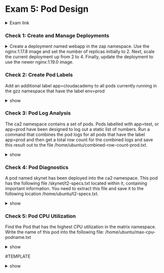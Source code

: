 # Exam 5: Pod Design #
<details><summary>Exam link</summary>
https://cloudacademy.com/lab/ckad-practice-exam-pod-design/?context_resource=lp&context_id=3086
</p></details>

### Check 1: Create and Manage Deployments ###
<details><summary>
Create a deployment named webapp in the zap namespace. Use the nginx:1.17.8 image and set the number of replicas initially to 2. Next, scale the current deployment up from 2 to 4. Finally, update the deployment to use the newer nginx:1.19.0 image.
</summary>
<p>
  
```bash
k create deploy -n zap webapp --image=nginx:1.17.8 --replicas=2
k scale deploy -n zap webapp --replicas=4
k edit deploy -n zap webapp #edit "image" field
```
  
</p>
</details>

### Check 2: Create Pod Labels ###
Add an additional label app=cloudacademy to all pods currently running in the gzz namespace that have the label env=prod

<details><summary>show</summary><p>

```bash
k get pod -n gzz -l env=prod
k label pod -n gzz -l env=prod app=cloudacademy
  
```
</p>
</details>

### Check 3: Pod Log Analysis ###
The ca2 namespace contains a set of pods. Pods labelled with app=test, or app=prod have been designed to log out a static list of numbers. Run a command that combines the pod logs for all pods that have the label app=prod and then get a total row count for the combined logs and save this result out to the file /home/ubuntu/combined-row-count-prod.txt.

<details><summary>show</summary>
<p>
  
```bash
k logs -n ca2 -l app=prod | wc -l > /home/ubuntu/combined-row-count-prod.txt
```
</p>
</details>

### Check 4: Pod Diagnostics ###
A pod named skynet has been deployed into the ca2 namespace. This pod has the following file /skynet/t2-specs.txt located within it, containing important information. You need to extract this file and save it to the following location /home/ubuntu/t2-specs.txt.

<details><summary>show</summary>
<p>
  
```bash
k exec -n ca2 skynet -- cat /skynet/t2-specs.txt > /home/ubuntu/t2-specs.txt
```
</p>
</details>

### Check 5: Pod CPU Utilization ###
Find the Pod that has the highest CPU utilization in the matrix namespace. Write the name of this pod into the following file: /home/ubuntu/max-cpu-podname.txt

<details><summary>show</summary>
<p>
  
```bash
k top pods -n matrix --sort-by=cpu --no-headers=true | head -n1 | cut -d" " -f1 > /home/ubuntu/max-cpu-podname.txt
```
</p>
</details>












#TEMPLATE
<details><summary>show</summary>
<p>
  
```bash

```
</p>
</details>
